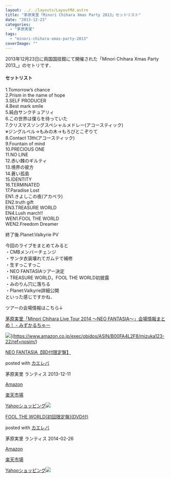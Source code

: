 ```yaml
---
layout: ../../layouts/LayoutMd.astro
title: "茅原実里「Minori Chihara Xmas Party 2013」セットリスト"
date: "2013-12-23"
categories: 
  - "茅原実里"
tags: 
  - "minori-chihara-xmas-party-2013"
coverImage: ""
---
```


2013年12月23日に両国国技館にて開催された「Minori Chihara Xmas Party 2013_」のセトリです．

#### セットリスト

1.Tomorrow’s chance  
2.Prism in the name of hope  
3.SELF PRODUCER  
4.Best mark smile  
5.純白サンクチュアリィ  
6.この世界は僕らを待っていた  
7.クリスマスソングスペシャルメドレー(アコースティック)  
※ジングルベル→もみの木→もろびとこぞりて  
8.Contact 13th(アコースティック)  
9.Fountain of mind  
10.PRECIOUS ONE  
11.NO LINE  
12.赤い棘のギルティ  
13.境界の彼方  
14.蒼い孤島  
15.IDENTITY  
16.TERMINATED  
17.Paradise Lost  
EN1.きよしこの夜(アカペラ)  
EN2.truth gift  
EN3.TREASURE WORLD  
EN4.Lush march!!  
WEN1.FOOL THE WORLD  
WEN2.Freedom Dreamer

終了後.Planet:Valkyrie PV

今回のライブをまとめてみると  
・CMBメンバーチェンジ  
・サンタ衣装壊れてガムテで補修  
・生すっこすっこ  
・NEO FANTASIAツアー決定  
・TREASURE WORLD，FOOL THE WORLD初披露  
・みのりん穴に落ちる  
・Planet:Valkyrie詳細公開  
といった感じですかね．

ツアーの会場情報はこちら↓

[茅原実里「Minori Chihara Live Tour 2014 〜NEO FANTASIA〜」会場情報まとめ！ \- みずかるちゃー](https://mizuka123.net/archive/5071/)

![](/archive/images/61ToNchPSjL._SL160_.jpg)](https://www.amazon.co.jp/exec/obidos/ASIN/B00FA4L2F8/mizuka123-22/ref=nosim/)

[NEO FANTASIA【BD付限定盤】](https://www.amazon.co.jp/exec/obidos/ASIN/B00FA4L2F8/mizuka123-22/ref=nosim/)

posted with [カエレバ](http://kaereba.com)

茅原実里 ランティス 2013-12-11

[Amazon](http://www.amazon.co.jp/gp/search?keywords=NEO%20FANTASIA&__mk_ja_JP=%83J%83%5E%83J%83i&tag=mizuka123-22 "アマゾン")

[楽天市場](http://hb.afl.rakuten.co.jp/hgc/032b53ee.4b34c5ee.0f4a541e.f440145e/?pc=http%3A%2F%2Fsearch.rakuten.co.jp%2Fsearch%2Fmall%2FNEO%2520FANTASIA%2F-%2Ff.1-p.1-s.1-sf.0-st.A-v.2%3Fx%3D0%26scid%3Daf_ich_link_urltxt%26m%3Dhttp%3A%2F%2Fm.rakuten.co.jp%2F "楽天市場")

[Yahooショッピング![](//ad.jp.ap.valuecommerce.com/servlet/gifbanner?sid=3066752&pid=881990642)](//ck.jp.ap.valuecommerce.com/servlet/referral?sid=3066752&pid=881990642&vc_url=http%3A%2F%2Fshopping.search.yahoo.co.jp%2Fsearch%3FuIv%3Don%26ei%3DUTF-8%26tab_ex%3Dcommerce%26slider%3D0%26va%3DNEO%2520FANTASIA "Yahooショッピング")

[](https://www.amazon.co.jp/exec/obidos/ASIN/B00H84WCOS/mizuka123-22/ref=nosim/)

[FOOL THE WORLD(初回限定盤)(DVD付)](https://www.amazon.co.jp/exec/obidos/ASIN/B00H84WCOS/mizuka123-22/ref=nosim/)

posted with [カエレバ](http://kaereba.com)

茅原実里 ランティス 2014-02-26

[Amazon](http://www.amazon.co.jp/gp/search?keywords=FOOL%20THE%20WORLD&__mk_ja_JP=%83J%83%5E%83J%83i&tag=mizuka123-22 "アマゾン")

[楽天市場](http://hb.afl.rakuten.co.jp/hgc/032b53ee.4b34c5ee.0f4a541e.f440145e/?pc=http%3A%2F%2Fsearch.rakuten.co.jp%2Fsearch%2Fmall%2FFOOL%2520THE%2520WORLD%2F-%2Ff.1-p.1-s.1-sf.0-st.A-v.2%3Fx%3D0%26scid%3Daf_ich_link_urltxt%26m%3Dhttp%3A%2F%2Fm.rakuten.co.jp%2F "楽天市場")

[Yahooショッピング![](//ad.jp.ap.valuecommerce.com/servlet/gifbanner?sid=3066752&pid=881990642)](//ck.jp.ap.valuecommerce.com/servlet/referral?sid=3066752&pid=881990642&vc_url=http%3A%2F%2Fshopping.search.yahoo.co.jp%2Fsearch%3FuIv%3Don%26ei%3DUTF-8%26tab_ex%3Dcommerce%26slider%3D0%26va%3DFOOL%2520THE%2520WORLD "Yahooショッピング")
